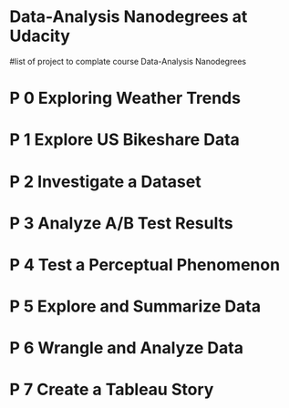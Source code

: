 # Data-Analysis Nanodegrees at Udacity

#list of project to complate course Data-Analysis Nanodegrees
# P 0 Exploring Weather Trends 
# P 1 Explore US Bikeshare Data
# P 2 Investigate a Dataset
# P 3 Analyze A/B Test Results
# P 4 Test a Perceptual Phenomenon
# P 5 Explore and Summarize Data
# P 6 Wrangle and Analyze Data
# P 7 Create a Tableau Story
